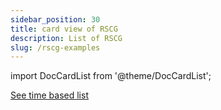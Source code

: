 ```yaml
---
sidebar_position: 30
title: card view of RSCG
description: List of RSCG
slug: /rscg-examples
---
```


import DocCardList from '@theme/DocCardList';

[See time based list](/docs/List-of-RSCG)



<DocCardList />
